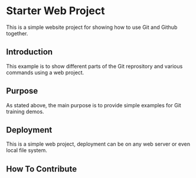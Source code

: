 # Starter Web Project

This is a simple website project for showing how to use Git and Github together.

## Introduction

This example is to show different parts of the Git reprository and various commands using a web project.

## Purpose

As stated above, the main purpose is to provide simple examples for Git training demos.

## Deployment

This is a simple web project, deployment can be on any web server or even local file system.

## How To Contribute